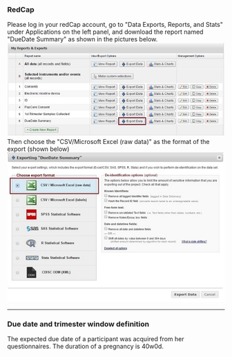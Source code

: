 ### RedCap

Please log in your redCap account, go to "Data Exports, Reports, and Stats" under Applications on the left panel, and download the report named "DueDate Summary" as shown in the pictures below.<br>
![Alt text](./images/redCapExport.jpg) <br>
Then choose the "CSV/Microsoft Excel (raw data)" as the format of the export (shown below) <br>
![Alt text](./images/redCapExportFormat.jpg) <br>

***
### Due date and trimester window definition
The expected due date of a participant was acquired from her questionnaires. The duration of a pregnancy is 40w0d.  
